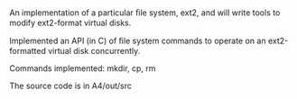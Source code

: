 An implementation of a particular ﬁle system, ext2, and will write tools to modify ext2-format virtual disks.

Implemented an API (in C) of ﬁle system commands to operate on an ext2-formatted virtual disk concurrently.

Commands implemented: mkdir, cp, rm 

The source code is in A4/out/src
